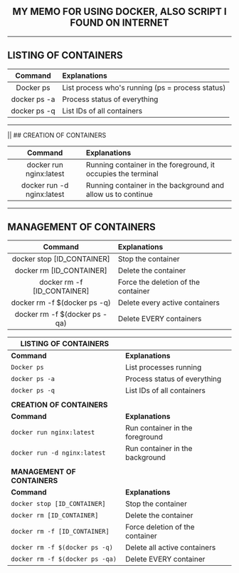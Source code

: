 <h2 align = "center"> MY MEMO FOR USING DOCKER, ALSO SCRIPT I FOUND ON INTERNET</h2>
<hr>

## LISTING OF CONTAINERS

| Command                           | Explanations                                                      |
|:---------------------------------:|:------------------------------------------------------------------|
| Docker ps                         | List process who's running (ps = process status)                  |
| docker ps -a                      | Process status of everything                                      |
| docker ps -q                      | List IDs of all containers                                        | 

---
|| ## CREATION OF CONTAINERS                                                                

| Command                           | Explanations                                                      |
|:---------------------------------:|:------------------------------------------------------------------|
| docker run nginx:latest           | Running container in the foreground, it occupies the terminal     |
| docker run -d nginx:latest        | Running container in the background and allow us to continue      |

---
## MANAGEMENT OF CONTAINERS 

| Command                           | Explanations                                                      |
|:---------------------------------:|:------------------------------------------------------------------|
| docker stop [ID_CONTAINER]        | Stop the container                                                |
| docker rm [ID_CONTAINER]          | Delete the container                                              |
| docker rm -f [ID_CONTAINER]       | Force the deletion of the container                               |
| docker rm -f $(docker ps -q)      | Delete every active containers                                    |
| docker rm -f $(docker ps -qa)     | Delete EVERY containers                                           |    


| **LISTING OF CONTAINERS**       |                                     |
|---------------------------------|-------------------------------------|
| **Command**                     | **Explanations**                    |
| `Docker ps`                     | List processes running              |
| `docker ps -a`                  | Process status of everything        |
| `docker ps -q`                  | List IDs of all containers          |
|                                 |                                     |
| **CREATION OF CONTAINERS**      |                                     |
| **Command**                     | **Explanations**                    |
| `docker run nginx:latest`       | Run container in the foreground     |
| `docker run -d nginx:latest`    | Run container in the background     |
|                                 |                                     |
| **MANAGEMENT OF CONTAINERS**    |                                     |
| **Command**                     | **Explanations**                    |
| `docker stop [ID_CONTAINER]`    | Stop the container                  |
| `docker rm [ID_CONTAINER]`      | Delete the container                |
| `docker rm -f [ID_CONTAINER]`   | Force deletion of the container     |
| `docker rm -f $(docker ps -q)`  | Delete all active containers        |
| `docker rm -f $(docker ps -qa)` | Delete EVERY container              |
